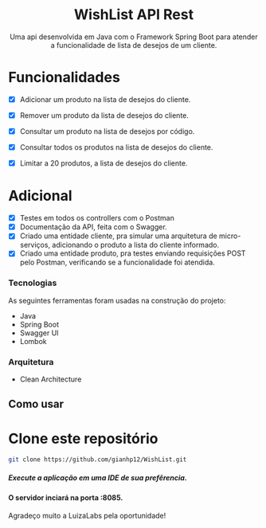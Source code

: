 
<h1 align="center">WishList API Rest</h1>

<p align="center">
  Uma api desenvolvida em Java com o Framework Spring Boot para atender a funcionalidade de lista de desejos de um cliente.
</p>



# Funcionalidades

- [x] Adicionar um produto na lista de desejos do cliente.
- [x] Remover um produto da lista de desejos do cliente.
- [x] Consultar um produto na lista de desejos por código.
- [x] Consultar todos os produtos na lista de desejos do cliente.
- [x] Limitar a 20 produtos, a lista de desejos do cliente.


# Adicional

- [x] Testes em todos os controllers com o Postman
- [x] Documentação da API, feita com o Swagger.
- [x] Criado uma entidade cliente, pra simular uma arquitetura de micro-serviços, adicionando o produto a lista do cliente informado.
- [x] Criado uma entidade produto, pra testes enviando requisições POST pelo Postman, verificando se a funcionalidade foi atendida.

### Tecnologias

As seguintes ferramentas foram usadas na construção do projeto:

- Java
- Spring Boot
- Swagger UI
- Lombok

### Arquitetura

- Clean Architecture


## Como usar

# Clone este repositório
```bash
git clone https://github.com/gianhp12/WishList.git
```

##### Execute a aplicação em uma IDE de sua prefêrencia.

#### O servidor inciará na porta :8085.

Agradeço muito a LuizaLabs pela oportunidade!






